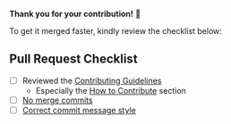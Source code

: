 **Thank you for your contribution!** 🙌

To get it merged faster, kindly review the checklist below:

## Pull Request Checklist
- [ ] Reviewed the [Contributing Guidelines](https://github.com/SAP/ui5-tooling/blob/v3/CONTRIBUTING.md#-contributing-code)
    + Especially the [How to Contribute](https://github.com/SAP/ui5-tooling/blob/v3/CONTRIBUTING.md#how-to-contribute) section 
- [ ] [No merge commits](https://github.com/SAP/ui5-tooling/blob/v3/docs/Guidelines.md#no-merge-commits)
- [ ] [Correct commit message style](https://github.com/SAP/ui5-tooling/blob/v3/docs/Guidelines.md#commit-message-style)
